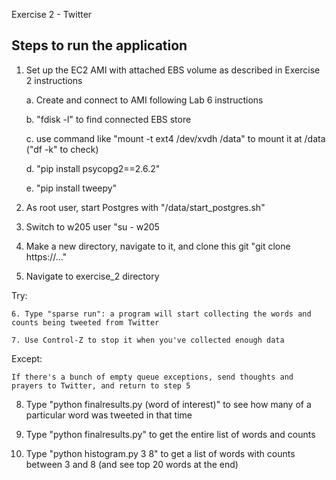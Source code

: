 Exercise 2 - Twitter

Steps to run the application
----------------------------

1. Set up the EC2 AMI with attached EBS volume as described in Exercise 2 instructions

	a. Create and connect to AMI following Lab 6 instructions
	
	b. "fdisk -l" to find connected EBS store
	
	c. use command like "mount -t ext4 /dev/xvdh /data" to mount it at /data ("df -k" to check)
	
	d. "pip install psycopg2==2.6.2"
	
	e. "pip install tweepy"
	
	
2. As root user, start Postgres with "/data/start_postgres.sh" 

3. Switch to w205 user "su - w205

4. Make a new directory, navigate to it, and clone this git "git clone https://..."

5. Navigate to exercise_2 directory

Try:

	6. Type "sparse run": a program will start collecting the words and counts being tweeted from Twitter
	
	7. Use Control-Z to stop it when you've collected enough data

Except:

	If there's a bunch of empty queue exceptions, send thoughts and prayers to Twitter, and return to step 5	

8. Type "python finalresults.py (word of interest)" to see how many of a particular word was tweeted in that time

9. Type "python finalresults.py" to get the entire list of words and counts

10. Type "python histogram.py 3 8" to get a list of words with counts between 3 and 8 (and see top 20 words at the end)

